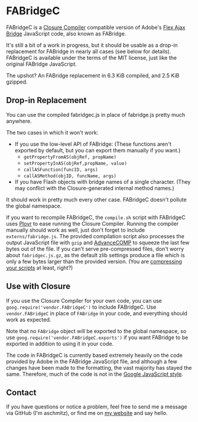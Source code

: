 FABridgeC
=========

FABridgeC is a [Closure Compiler](http://code.google.com/closure/compiler/)
compatible version of Adobe's
[Flex Ajax Bridge](http://livedocs.adobe.com/flex/3/html/ajaxbridge_1.html)
JavaScript code, also known as FABridge.

It's still a bit of a work in progress, but it should be usable as a drop-in
replacement for FABridge in nearly all cases (see below for details). FABridgeC
is available under the terms of the MIT license, just like the original
FABridge JavaScript.

The upshot? An FABridge replacement in 6.3 KiB compiled, and 2.5 KiB gzipped.

Drop-in Replacement
-------------------

You can use the compiled fabridgec.js in place of fabridge.js pretty much
anywhere.

The two cases in which it won't work:

- If you use the low-level API of FABridge: (These functions aren't exported by
  default, but you can export them manually if you want.)
  - `getPropertyFromAS(objRef, propName)`
  - `setPropertyInAS(objRef,propName, value)`
  - `callASFunction(funcID, args)`
  - `callASMethod(objID, funcName, args)`
- If you have Flash objects with bridge names of a single character. (They may
  conflict with the Closure-generated internal method names.)

It should work in pretty much every other case. FABridgeC doesn't pollute the
global namespace.

If you want to recompile FABridgeC, the `compile.sh` script with FABridgeC uses
[Plovr](http://plovr.com) to ease running the Closure Compiler. Running the
compiler manually should work as well, just don't forget to include
`externs/fabridge.js`. The provided compilation script also processes the
output JavaScript file with `gzip` and
[AdvanceCOMP](http://advancemame.sourceforge.net/comp-readme.html) to squeeze
the last few bytes out of the file. If you can't serve pre-compressed files,
don't worry about `fabridgec.js.gz`, as the default zlib settings produce a
file which is only a few bytes larger than the provided version. (You are 
[compressing your scripts](http://developer.yahoo.com/blogs/ydn/posts/2007/07/high_performanc_3/)
at least, right?)

Use with Closure
----------------

If you use the Closure Compiler for your own code, you can use
`goog.require('vendor.FABridgeC')` to include FABridgeC. Use `vendor.FABridgeC`
in place of `FABridge` in your code, and everything should work as expected.

Note that no `FABridge` object will be exported to the global namespace, so use
`goog.require('vendor.FABridgeC.exports')` if you want FABridge to be exported
in addition to using it in your code.

The code in FABridgeC is currently based extremely heavily on the code provided
by Adobe in the FABridge JavaScript file, and although a few changes have been
made to the formatting, the vast majority has stayed the same. Therefore, much
of the code is not in the [Google JavaScript style](http://google-styleguide.googlecode.com/svn/trunk/javascriptguide.xml).

Contact
-------

If you have questions or notice a problem, feel free to send me a message via
GitHub (I'm aschmitz), or find me on [my website](http://lardbucket.org) and
say hello.
